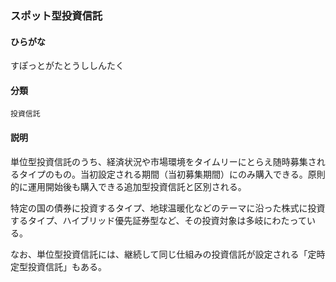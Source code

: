 <div style="display:none;">

## [あ行](securities-terms?id=あ行)
## [か行](securities-terms?id=か行)
## [さ行](securities-terms?id=さ行)

</div>

### スポット型投資信託

#### ひらがな

すぽっとがたとうししんたく

#### 分類

`投資信託`

#### 説明

単位型投資信託のうち、経済状況や市場環境をタイムリーにとらえ随時募集されるタイプのもの。当初設定される期間（当初募集期間）にのみ購入できる。原則的に運用開始後も購入できる追加型投資信託と区別される。
 
特定の国の債券に投資するタイプ、地球温暖化などのテーマに沿った株式に投資するタイプ、ハイブリッド優先証券型など、その投資対象は多岐にわたっている。
 
なお、単位型投資信託には、継続して同じ仕組みの投資信託が設定される「定時定型投資信託」もある。

<div style="display:none;">

## [た行](securities-terms?id=た行)
## [な行](securities-terms?id=な行)
## [は行](securities-terms?id=は行)
## [ま行](securities-terms?id=ま行)
## [や行](securities-terms?id=や行)
## [ら行](securities-terms?id=ら行)
## [わ行](securities-terms?id=わ行)
## [英数字・記号](securities-terms?id=英数字・記号)

</div>

